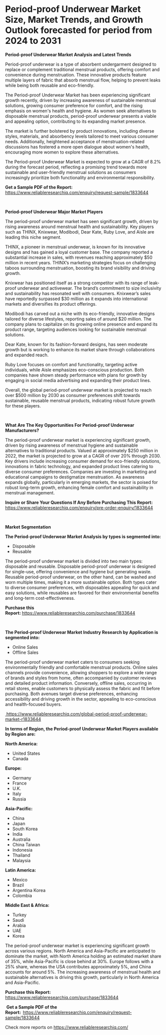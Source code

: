 <p><h1>Period-proof Underwear Market Size, Market Trends, and Growth Outlook forecasted for period from 2024 to 2031</h1></p><p><strong>Period-proof Underwear Market Analysis and Latest Trends</strong></p>
<p><p>Period-proof underwear is a type of absorbent undergarment designed to replace or complement traditional menstrual products, offering comfort and convenience during menstruation. These innovative products feature multiple layers of fabric that absorb menstrual flow, helping to prevent leaks while being both reusable and eco-friendly.</p><p>The Period-proof Underwear Market has been experiencing significant growth recently, driven by increasing awareness of sustainable menstrual solutions, growing consumer preference for comfort, and the rising emphasis on women's health and hygiene. As women seek alternatives to disposable menstrual products, period-proof underwear presents a viable and appealing option, contributing to its expanding market presence.</p><p>The market is further bolstered by product innovations, including diverse styles, materials, and absorbency levels tailored to meet various consumer needs. Additionally, heightened acceptance of menstruation-related discussions has fostered a more open dialogue about women's health, encouraging more women to explore these alternatives. </p><p>The Period-proof Underwear Market is expected to grow at a CAGR of 8.2% during the forecast period, reflecting a promising trend towards more sustainable and user-friendly menstrual solutions as consumers increasingly prioritize both functionality and environmental responsibility.</p></p>
<p><strong>Get a Sample PDF of the Report:&nbsp;</strong> <a href="https://www.reliableresearchiq.com/enquiry/request-sample/1833644?utm_campaign=1087&utm_medium=2&utm_source=Github&utm_content=ia&utm_term=01012025&utm_id=period-proof-underwear">https://www.reliableresearchiq.com/enquiry/request-sample/1833644</a></p>
<p>&nbsp;</p>
<p><strong>Period-proof Underwear Major Market Players</strong></p>
<p><p>The period-proof underwear market has seen significant growth, driven by rising awareness around menstrual health and sustainability. Key players such as THINX, Knixwear, Modibodi, Dear Kate, Ruby Love, and Aisle are leading this niche segment. </p><p>THINX, a pioneer in menstrual underwear, is known for its innovative designs and has gained a loyal customer base. The company reported a substantial increase in sales, with revenues reaching approximately $50 million in recent years. THINX’s marketing strategies focus on challenging taboos surrounding menstruation, boosting its brand visibility and driving growth.</p><p>Knixwear has positioned itself as a strong competitor with its range of leak-proof underwear and activewear. The brand’s commitment to size inclusivity and sustainability has resonated well with consumers. Knixwear’s sales have reportedly surpassed $30 million as it expands into international markets and diversifies its product offerings.</p><p>Modibodi has carved out a niche with its eco-friendly, innovative designs tailored for diverse lifestyles, reporting sales of around $20 million. The company plans to capitalize on its growing online presence and expand its product range, targeting audiences looking for sustainable menstrual solutions.</p><p>Dear Kate, known for its fashion-forward designs, has seen moderate growth but is working to enhance its market share through collaborations and expanded reach. </p><p>Ruby Love focuses on comfort and functionality, targeting active individuals, while Aisle emphasizes eco-conscious production. Both companies have shown steady performance with plans for growth by engaging in social media advertising and expanding their product lines.</p><p>Overall, the global period-proof underwear market is projected to reach over $500 million by 2030 as consumer preferences shift towards sustainable, reusable menstrual products, indicating robust future growth for these players.</p></p>
<p>&nbsp;</p>
<p><strong>What Are The Key Opportunities For Period-proof Underwear Manufacturers?</strong></p>
<p><p>The period-proof underwear market is experiencing significant growth, driven by rising awareness of menstrual hygiene and sustainable alternatives to traditional products. Valued at approximately $250 million in 2022, the market is projected to grow at a CAGR of over 20% through 2030. Key drivers include increasing consumer demand for eco-friendly solutions, innovations in fabric technology, and expanded product lines catering to diverse consumer preferences. Companies are investing in marketing and educational campaigns to destigmatize menstruation. As awareness expands globally, particularly in emerging markets, the sector is poised for robust long-term growth, enhancing female comfort and sustainability in menstrual management.</p></p>
<p><strong>Inquire or Share Your Questions If Any Before Purchasing This Report:</strong> <a href="https://www.reliableresearchiq.com/enquiry/pre-order-enquiry/1833644?utm_campaign=1087&utm_medium=2&utm_source=Github&utm_content=ia&utm_term=01012025&utm_id=period-proof-underwear">https://www.reliableresearchiq.com/enquiry/pre-order-enquiry/1833644</a></p>
<p>&nbsp;</p>
<p><strong>Market Segmentation</strong></p>
<p><strong>The Period-proof Underwear Market Analysis by types is segmented into:</strong></p>
<p><ul><li>Disposable</li><li>Reusable</li></ul></p>
<p><p>The period-proof underwear market is divided into two main types: disposable and reusable. Disposable period-proof underwear is designed for single-use, offering convenience and hygiene but generating waste. Reusable period-proof underwear, on the other hand, can be washed and worn multiple times, making it a more sustainable option. Both types cater to diverse consumer preferences, with disposables appealing for quick and easy solutions, while reusables are favored for their environmental benefits and long-term cost-effectiveness.</p></p>
<p><strong>Purchase this Report:&nbsp;</strong><a href="https://www.reliableresearchiq.com/purchase/1833644?utm_campaign=1087&utm_medium=2&utm_source=Github&utm_content=ia&utm_term=01012025&utm_id=period-proof-underwear">https://www.reliableresearchiq.com/purchase/1833644</a></p>
<p>&nbsp;</p>
<p><strong>The Period-proof Underwear Market Industry Research by Application is segmented into:</strong></p>
<p><ul><li>Online Sales</li><li>Offline Sales</li></ul></p>
<p><p>The period-proof underwear market caters to consumers seeking environmentally friendly and comfortable menstrual products. Online sales channels provide convenience, allowing shoppers to explore a wide range of brands and styles from home, often accompanied by customer reviews and detailed product information. Conversely, offline sales, occurring in retail stores, enable customers to physically assess the fabric and fit before purchasing. Both avenues target diverse preferences, enhancing accessibility and driving growth in the sector, appealing to eco-conscious and health-focused buyers.</p></p>
<p><a href="https://www.reliableresearchiq.com/global-period-proof-underwear-market-r1833644?utm_campaign=1087&utm_medium=2&utm_source=Github&utm_content=ia&utm_term=01012025&utm_id=period-proof-underwear">&nbsp;https://www.reliableresearchiq.com/global-period-proof-underwear-market-r1833644</a></p>
<p><strong>In terms of Region, the Period-proof Underwear Market Players available by Region are:</strong></p>
<p>
    <p> <strong> North America: </strong>
        <ul>
            <li>United States</li>
            <li>Canada</li>
        </ul>
        </p> 
    <p> <strong> Europe: </strong>
        <ul>
            <li>Germany</li>
            <li>France</li>
            <li>U.K.</li>
            <li>Italy</li>
            <li>Russia</li>
        </ul>
        </p> 
    <p> <strong> Asia-Pacific: </strong>
        <ul>
            <li>China</li>
            <li>Japan</li>
            <li>South Korea</li>
            <li>India</li>
            <li>Australia</li>
            <li>China Taiwan</li>
            <li>Indonesia</li>
            <li>Thailand</li>
            <li>Malaysia</li>
        </ul>
        </p> 
    <p> <strong> Latin America: </strong>
        <ul>
            <li>Mexico</li>
            <li>Brazil</li>
            <li>Argentina Korea</li>
            <li>Colombia</li>
        </ul>
        </p> 
    <p> <strong> Middle East & Africa: </strong>
        <ul>
            <li>Turkey</li>
            <li>Saudi</li>
            <li>Arabia</li>
            <li>UAE</li>
            <li>Korea</li>
        </ul>
    </p>
    </p>
<p><p>The period-proof underwear market is experiencing significant growth across various regions. North America and Asia-Pacific are anticipated to dominate the market, with North America holding an estimated market share of 35%, while Asia-Pacific is close behind at 30%. Europe follows with a 25% share, whereas the USA contributes approximately 5%, and China accounts for around 5%. The increasing awareness of menstrual health and sustainable alternatives is driving this growth, particularly in North America and Asia-Pacific.</p></p>
<p><strong>Purchase this Report: </strong><a href="https://www.reliableresearchiq.com/purchase/1833644?utm_campaign=1087&utm_medium=2&utm_source=Github&utm_content=ia&utm_term=01012025&utm_id=period-proof-underwear">https://www.reliableresearchiq.com/purchase/1833644</a></p>
<p>&nbsp;<strong>Get a Sample PDF of the Report:&nbsp;&nbsp;</strong><a href="https://www.reliableresearchiq.com/enquiry/request-sample/1833644?utm_campaign=1087&utm_medium=2&utm_source=Github&utm_content=ia&utm_term=01012025&utm_id=period-proof-underwear">https://www.reliableresearchiq.com/enquiry/request-sample/1833644</a></p>
<p><strong></strong></p>
<p>Check more reports on <a href="https://www.reliableresearchiq.com/?utm_campaign=1087&utm_medium=2&utm_source=Github&utm_content=ia&utm_term=01012025&utm_id=period-proof-underwear">https://www.reliableresearchiq.com/</a></p>